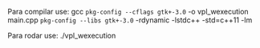 Para compilar use:
gcc `pkg-config --cflags gtk+-3.0` -o vpl_wexecution main.cpp `pkg-config --libs gtk+-3.0` -rdynamic -lstdc++ -std=c++11 -lm

Para rodar use:
./vpl_wexecution
